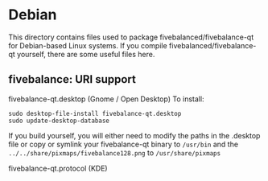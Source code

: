 
Debian
====================
This directory contains files used to package fivebalanced/fivebalance-qt
for Debian-based Linux systems. If you compile fivebalanced/fivebalance-qt yourself, there are some useful files here.

## fivebalance: URI support ##


fivebalance-qt.desktop  (Gnome / Open Desktop)
To install:

	sudo desktop-file-install fivebalance-qt.desktop
	sudo update-desktop-database

If you build yourself, you will either need to modify the paths in
the .desktop file or copy or symlink your fivebalance-qt binary to `/usr/bin`
and the `../../share/pixmaps/fivebalance128.png` to `/usr/share/pixmaps`

fivebalance-qt.protocol (KDE)

